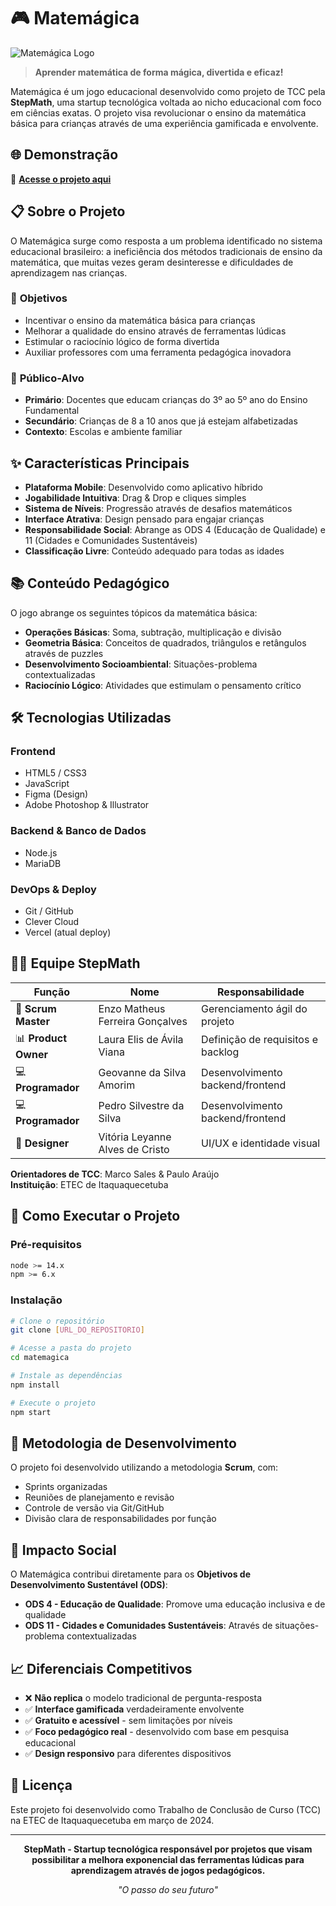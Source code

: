 # 🎮 Matemágica

![Matemágica Logo](https://img.shields.io/badge/Matemágica-O%20passo%20do%20seu%20futuro-purple?style=for-the-badge)

> **Aprender matemática de forma mágica, divertida e eficaz!**

Matemágica é um jogo educacional desenvolvido como projeto de TCC pela **StepMath**, uma startup tecnológica voltada ao nicho educacional com foco em ciências exatas. O projeto visa revolucionar o ensino da matemática básica para crianças através de uma experiência gamificada e envolvente.

## 🌐 **Demonstração**

🔗 **[Acesse o projeto aqui](https://matemagica-one.vercel.app/)**

## 📋 **Sobre o Projeto**

O Matemágica surge como resposta a um problema identificado no sistema educacional brasileiro: a ineficiência dos métodos tradicionais de ensino da matemática, que muitas vezes geram desinteresse e dificuldades de aprendizagem nas crianças.

### 🎯 **Objetivos**

- Incentivar o ensino da matemática básica para crianças
- Melhorar a qualidade do ensino através de ferramentas lúdicas
- Estimular o raciocínio lógico de forma divertida
- Auxiliar professores com uma ferramenta pedagógica inovadora

### 👥 **Público-Alvo**

- **Primário**: Docentes que educam crianças do 3º ao 5º ano do Ensino Fundamental
- **Secundário**: Crianças de 8 a 10 anos que já estejam alfabetizadas
- **Contexto**: Escolas e ambiente familiar

## ✨ **Características Principais**

- **Plataforma Mobile**: Desenvolvido como aplicativo híbrido
- **Jogabilidade Intuitiva**: Drag & Drop e cliques simples
- **Sistema de Níveis**: Progressão através de desafios matemáticos
- **Interface Atrativa**: Design pensado para engajar crianças
- **Responsabilidade Social**: Abrange as ODS 4 (Educação de Qualidade) e 11 (Cidades e Comunidades Sustentáveis)
- **Classificação Livre**: Conteúdo adequado para todas as idades

## 📚 **Conteúdo Pedagógico**

O jogo abrange os seguintes tópicos da matemática básica:

- **Operações Básicas**: Soma, subtração, multiplicação e divisão
- **Geometria Básica**: Conceitos de quadrados, triângulos e retângulos através de puzzles
- **Desenvolvimento Socioambiental**: Situações-problema contextualizadas
- **Raciocínio Lógico**: Atividades que estimulam o pensamento crítico

## 🛠️ **Tecnologias Utilizadas**

### **Frontend**
- HTML5 / CSS3
- JavaScript
- Figma (Design)
- Adobe Photoshop & Illustrator

### **Backend & Banco de Dados**
- Node.js
- MariaDB

### **DevOps & Deploy**
- Git / GitHub
- Clever Cloud
- Vercel (atual deploy)

## 👨‍💻 **Equipe StepMath**

| Função | Nome | Responsabilidade |
|--------|------|------------------|
| 🎯 **Scrum Master** | Enzo Matheus Ferreira Gonçalves | Gerenciamento ágil do projeto |
| 📊 **Product Owner** | Laura Elis de Ávila Viana | Definição de requisitos e backlog |
| 💻 **Programador** | Geovanne da Silva Amorim | Desenvolvimento backend/frontend |
| 💻 **Programador** | Pedro Silvestre da Silva | Desenvolvimento backend/frontend |
| 🎨 **Designer** | Vitória Leyanne Alves de Cristo | UI/UX e identidade visual |

**Orientadores de TCC**: Marco Sales & Paulo Araújo  
**Instituição**: ETEC de Itaquaquecetuba

## 🚀 **Como Executar o Projeto**

### Pré-requisitos
```bash
node >= 14.x
npm >= 6.x
```

### Instalação
```bash
# Clone o repositório
git clone [URL_DO_REPOSITORIO]

# Acesse a pasta do projeto
cd matemagica

# Instale as dependências
npm install

# Execute o projeto
npm start
```

## 🎯 **Metodologia de Desenvolvimento**

O projeto foi desenvolvido utilizando a metodologia **Scrum**, com:
- Sprints organizadas
- Reuniões de planejamento e revisão
- Controle de versão via Git/GitHub
- Divisão clara de responsabilidades por função

## 🌱 **Impacto Social**

O Matemágica contribui diretamente para os **Objetivos de Desenvolvimento Sustentável (ODS)**:

- **ODS 4 - Educação de Qualidade**: Promove uma educação inclusiva e de qualidade
- **ODS 11 - Cidades e Comunidades Sustentáveis**: Através de situações-problema contextualizadas

## 📈 **Diferenciais Competitivos**

- ❌ **Não replica** o modelo tradicional de pergunta-resposta
- ✅ **Interface gamificada** verdadeiramente envolvente  
- ✅ **Gratuito e acessível** - sem limitações por níveis
- ✅ **Foco pedagógico real** - desenvolvido com base em pesquisa educacional
- ✅ **Design responsivo** para diferentes dispositivos

## 📝 **Licença**

Este projeto foi desenvolvido como Trabalho de Conclusão de Curso (TCC) na ETEC de Itaquaquecetuba em março de 2024.

---

<div align="center">

**StepMath - Startup tecnológica responsável por projetos que visam possibilitar a melhora exponencial das ferramentas lúdicas para aprendizagem através de jogos pedagógicos.**

*"O passo do seu futuro"*

</div>
